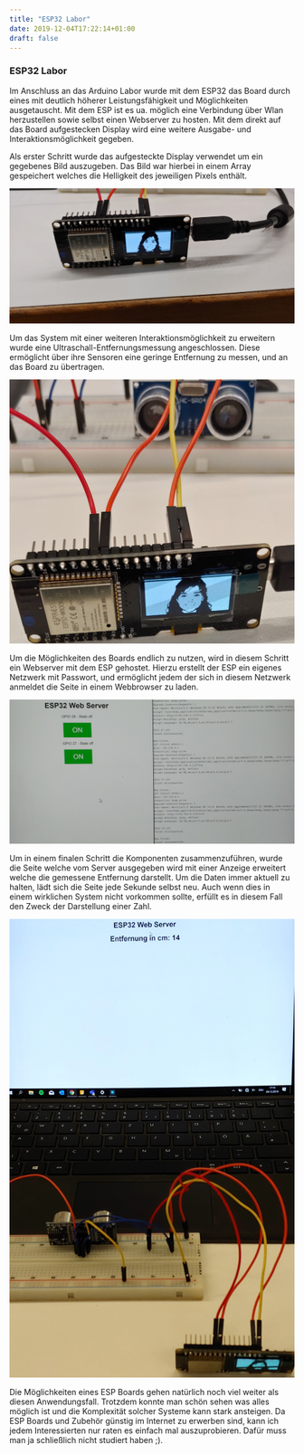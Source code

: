 ```yaml
---
title: "ESP32 Labor"
date: 2019-12-04T17:22:14+01:00
draft: false
---
```


### ESP32 Labor

Im Anschluss an das Arduino Labor wurde mit dem ESP32 das Board durch eines mit deutlich höherer Leistungsfähigkeit und
Möglichkeiten ausgetauscht. Mit dem ESP ist es ua. möglich eine Verbindung über Wlan herzustellen sowie selbst einen Webserver
zu hosten. Mit dem direkt auf das Board aufgestecken Display wird eine weitere Ausgabe- und Interaktionsmöglichkeit gegeben.

Als erster Schritt wurde das aufgesteckte Display verwendet um ein gegebenes Bild auszugeben. Das Bild war hierbei in einem
Array gespeichert welches die Helligkeit des jeweiligen Pixels enthält.

![Array zu Bild](https://raw.githubusercontent.com/Snoup97/swh-pkohler/master/static/img/esplabor/1.jpg "Darstellung eines Bildes")

Um das System mit einer weiteren Interaktionsmöglichkeit zu erweitern wurde eine Ultraschall-Entfernungsmessung angeschlossen.
Diese ermöglicht über ihre Sensoren eine geringe Entfernung zu messen, und an das Board zu übertragen.

![Anschluss Entfernungsmessung](https://raw.githubusercontent.com/Snoup97/swh-pkohler/master/static/img/esplabor/2.jpg "Anschluss einer Entfernungsmessung")

Um die Möglichkeiten des Boards endlich zu nutzen, wird in diesem Schritt ein Webserver mit dem ESP gehostet. Hierzu erstellt der
ESP ein eigenes Netzwerk mit Passwort, und ermöglicht jedem der sich in diesem Netzwerk anmeldet die Seite in einem Webbrowser zu laden.

![Webserver](https://raw.githubusercontent.com/Snoup97/swh-pkohler/master/static/img/esplabor/3.jpg "Erstellen des Webservers")

Um in einem finalen Schritt die Komponenten zusammenzuführen, wurde die Seite welche vom Server ausgegeben wird mit einer Anzeige
erweitert welche die gemessene Entfernung darstellt. Um die Daten immer aktuell zu halten, lädt sich die Seite jede Sekunde selbst neu.
Auch wenn dies in einem wirklichen System nicht vorkommen sollte, erfüllt es in diesem Fall den Zweck der Darstellung einer Zahl.

![Kombination](https://raw.githubusercontent.com/Snoup97/swh-pkohler/master/static/img/esplabor/4.jpg "Kombination der Komponenten")

Die Möglichkeiten eines ESP Boards gehen natürlich noch viel weiter als diesen Anwendungsfall. Trotzdem konnte man schön sehen was alles möglich ist und die Komplexität solcher Systeme kann stark ansteigen. Da ESP Boards und Zubehör günstig im Internet zu
erwerben sind, kann ich jedem Interessierten nur raten es einfach mal auszuprobieren. Dafür muss man ja schließlich nicht studiert haben ;).
